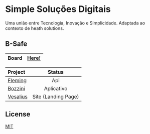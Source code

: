 # Simple Soluções Digitais

Uma união entre Tecnologia, Inovação e Simplicidade. Adaptada ao contexto de heath solutions.

## B-Safe

| Board                       | [Here!](https://github.com/orgs/Simple-Dispositivos-Medico-Hospitalares/projects/1) |
| :-------------------------- | :---------------------------------------------------------------------------------: |


| Project                                                                         |        Status         |
| :------------------------------------------------------------------------------ | :-------------------: |
| [Fleming](https://github.com/Simple-Dispositivos-Medico-Hospitalares/Fleming)   |  Api                  |
| [Bozzini](https://github.com/Simple-Dispositivos-Medico-Hospitalares/Bozzini)   |  Aplicativo           |
| [Vesalius](https://github.com/Simple-Dispositivos-Medico-Hospitalares/Vesalius) |  Site (Landing Page)  |


## License
[MIT](https://choosealicense.com/licenses/mit/)
